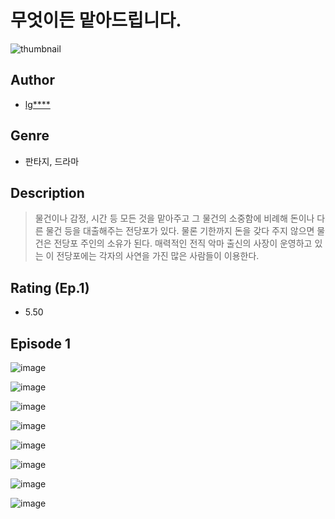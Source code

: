 # 무엇이든 맡아드립니다.
![thumbnail](https://image-comic.pstatic.net/user_contents_data/challenge_comic/2023/05/24/120631/upload_4121410692067701552_480x623.jpeg)

## Author
- [lg****](https://comic.naver.com/artistTitle?id=120631)

## Genre
- 판타지, 드라마

## Description
> 물건이나 감정, 시간 등 모든 것을 맡아주고 그 물건의 소중함에 비례해 돈이나 다른 물건 등을 대출해주는 전당포가 있다. 물론 기한까지 돈을 갖다 주지 않으면 물건은 전당포 주인의 소유가 된다. 매력적인 전직 악마 출신의 사장이 운영하고 있는 이 전당포에는 각자의 사연을 가진 많은 사람들이 이용한다.


## Rating (Ep.1)
- 5.50

## Episode 1
![image](https://image-comic.pstatic.net/user_contents_data/challenge_comic/2023/05/24/120631/upload_4049362113284094258.jpeg)

![image](https://image-comic.pstatic.net/user_contents_data/challenge_comic/2023/05/24/120631/upload_3689073923949880885.jpeg)

![image](https://image-comic.pstatic.net/user_contents_data/challenge_comic/2023/05/24/120631/upload_7161345972531247458.jpeg)

![image](https://image-comic.pstatic.net/user_contents_data/challenge_comic/2023/05/24/120631/upload_3775249277387288633.jpeg)

![image](https://image-comic.pstatic.net/user_contents_data/challenge_comic/2023/05/24/120631/upload_3978428215837602146.jpeg)

![image](https://image-comic.pstatic.net/user_contents_data/challenge_comic/2023/05/24/120631/upload_3618699716573802801.jpeg)

![image](https://image-comic.pstatic.net/user_contents_data/challenge_comic/2023/05/24/120631/upload_3486965017367164464.jpeg)

![image](https://image-comic.pstatic.net/user_contents_data/challenge_comic/2023/05/24/120631/upload_3833520078014788918.jpeg)
